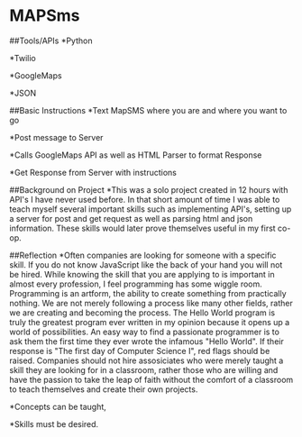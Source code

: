 # MAPSms
##Tools/APIs
*Python

*Twilio

*GoogleMaps

*JSON

##Basic Instructions
*Text MapSMS where you are and where you want to go

*Post message to Server

*Calls GoogleMaps API as well as HTML Parser to format Response

*Get Response from Server with instructions 

##Background on Project
*This was a solo project created in 12 hours with API's I have never used before. In that short amount of time I was able to teach myself several important skills such as implementing API's, setting up a server for post and get request as well as parsing html and json information. These skills would later prove themselves useful in my first co-op. 

##Reflection
*Often companies are looking for someone with a specific skill. If you do not know JavaScript like the back of your hand you will not be hired. While knowing the skill that you are applying to is important in almost every profession, I feel programming has some wiggle room. Programming is an artform, the ability to create something from practically nothing. We are not merely following a process like many other fields, rather we are creating and becoming the process. The Hello World program is truly the greatest program ever written in my opinion because it opens up a world of possibilities. An easy way to find a passionate programmer is to ask them the first time they ever wrote the infamous "Hello World". If their response is "The first day of Computer Science I", red flags should be raised. Companies should not hire assosiciates who were merely taught a skill they are looking for in a classroom, rather those who are willing and have the passion to take the leap of faith without the comfort of a classroom to teach themselves and create their own projects. 

*Concepts can be taught, 

*Skills must be desired. 
